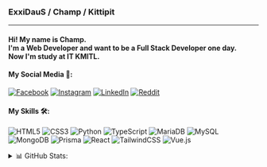 ### ExxiDauS / Champ / Kittipit <br>
---
#### Hi! My name is Champ.<br>I'm a Web Developer and want to be a Full Stack Developer one day.<br>Now I'm study at IT KMITL.

#### My Social Media 👔:
[![Facebook](https://img.shields.io/badge/Facebook-%231877F2.svg?logo=Facebook&logoColor=white)](https://facebook.com/Kittipit-Pinthawornrak) [![Instagram](https://img.shields.io/badge/Instagram-%23E4405F.svg?logo=Instagram&logoColor=white)](https://instagram.com/kp_ptwr) [![LinkedIn](https://img.shields.io/badge/LinkedIn-%230077B5.svg?logo=linkedin&logoColor=white)]([https://linkedin.com/in/Kittipit-Pinthawornrak](https://www.linkedin.com/in/kittipit-pinthawornrak-1bb35a318/)) [![Reddit](https://img.shields.io/badge/Reddit-%23FF4500.svg?logo=Reddit&logoColor=white)](https://reddit.com/user/ExxiDauS) 

#### My Skills 🛠️:<br>
![HTML5](https://img.shields.io/badge/html5-%23E34F26.svg?style=for-the-badge&logo=html5&logoColor=white) ![CSS3](https://img.shields.io/badge/css3-%231572B6.svg?style=for-the-badge&logo=css3&logoColor=white) ![Python](https://img.shields.io/badge/python-3670A0?style=for-the-badge&logo=python&logoColor=ffdd54) ![TypeScript](https://img.shields.io/badge/typescript-%23007ACC.svg?style=for-the-badge&logo=typescript&logoColor=white) ![MariaDB](https://img.shields.io/badge/MariaDB-003545?style=for-the-badge&logo=mariadb&logoColor=white) ![MySQL](https://img.shields.io/badge/mysql-4479A1.svg?style=for-the-badge&logo=mysql&logoColor=white) ![MongoDB](https://img.shields.io/badge/MongoDB-%234ea94b.svg?style=for-the-badge&logo=mongodb&logoColor=white) ![Prisma](https://img.shields.io/badge/Prisma-3982CE?style=for-the-badge&logo=Prisma&logoColor=white) ![React](https://img.shields.io/badge/react-%2320232a.svg?style=for-the-badge&logo=react&logoColor=%2361DAFB) ![TailwindCSS](https://img.shields.io/badge/tailwindcss-%2338B2AC.svg?style=for-the-badge&logo=tailwind-css&logoColor=white) ![Vue.js](https://img.shields.io/badge/vue.js-%2335495e.svg?style=for-the-badge&logo=vuedotjs&logoColor=%234FC08D)

<details>
<summary>📊 GitHub Stats:</summary>
![](https://github-readme-stats.vercel.app/api?username=ExxiDauS&theme=github_dark&hide_border=true&include_all_commits=true&count_private=false)<br/>
![](https://github-readme-streak-stats.herokuapp.com/?user=ExxiDauS&theme=github_dark&hide_border=true)<br/>
![](https://github-readme-stats.vercel.app/api/top-langs/?username=ExxiDauS&theme=github_dark&hide_border=true&include_all_commits=true&count_private=false&layout=compact)
</details>

